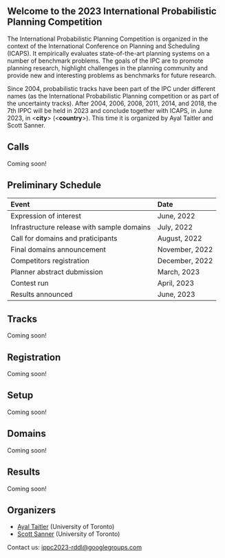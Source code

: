 ## Welcome to the 2023 International Probabilistic Planning Competition

The International Probabilistic Planning Competition is organized in the context of the International Conference on Planning and Scheduling (ICAPS). It empirically evaluates state-of-the-art planning systems on a number of benchmark problems. The goals of the IPC are to promote planning research, highlight challenges in the planning community and provide new and interesting problems as benchmarks for future research.

Since 2004, probabilistic tracks have been part of the IPC under different names (as the International Probabilistic Planning competition or as part of the uncertainty tracks). After 2004, 2006, 2008, 2011, 2014, and 2018, the 7th IPPC will be held in 2023 and conclude together with ICAPS, in June 2023, in <**city**> (<**country**>). This time it is organized by Ayal Taitler and Scott Sanner.


## Calls
Coming soon!

## Preliminary Schedule


| Event                                         | Date             |
|:----------------------------------------------|:-----------------|
| Expression of interest                        | June, 2022       |
| Infrastructure release with sample domains    | July, 2022       |
| Call for domains and praticipants             | August, 2022     |
| Final domains announcement                    | November, 2022   |
| Competitors registration                      | December, 2022   |
| Planner abstract dubmission                   | March, 2023      |
| Contest run                                   | April, 2023      |
| Results announced                             | June, 2023       |



## Tracks
Coming soon!

## Registration
Coming soon!

## Setup
Coming soon!

## Domains
Coming soon!

## Results
Coming soon!

## Organizers
- [Ayal Taitler](https://sites.google.com/view/ataitler/home) (University of Toronto)
- [Scott Sanner](https://www.mie.utoronto.ca/faculty_staff/sanner/) (University of Toronto)

Contact us: [ippc2023-rddl@googlegroups.com](ippc2023-rddl@googlegroups.com)
